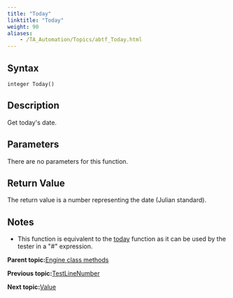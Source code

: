 ```yaml
--- 
title: "Today"
linktitle: "Today"
weight: 90
aliases: 
    - /TA_Automation/Topics/abtf_Today.html
---
```


## Syntax

`integer Today()`

## Description

Get today's date.

## Parameters

There are no parameters for this function.

## Return Value

The return value is a number representing the date \(Julian standard\).

## Notes

-   This function is equivalent to the [today](Expressions_functions_today.html) function as it can be used by the tester in a "\#" expression.

**Parent topic:**[Engine class methods](/TA_Automation/Topics/abtf_Engine_classes.html)

**Previous topic:**[TestLineNumber](/TA_Automation/Topics/abtf_TestLineNumber.html)

**Next topic:**[Value](/TA_Automation/Topics/abtf_Value.html)

